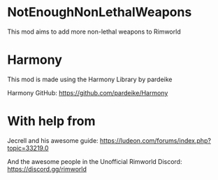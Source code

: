 # NotEnoughNonLethalWeapons

This mod aims to add more non-lethal weapons to Rimworld

# Harmony
This mod is made using the Harmony Library by pardeike

Harmony GitHub: https://github.com/pardeike/Harmony

# With help from

Jecrell and his awesome guide: https://ludeon.com/forums/index.php?topic=33219.0

And the awesome people in the Unofficial Rimworld Discord: https://discord.gg/rimworld
